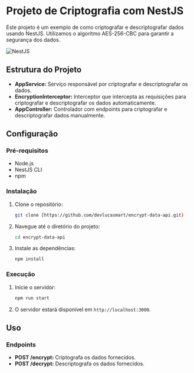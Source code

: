 # Projeto de Criptografia com NestJS

Este projeto é um exemplo de como criptografar e descriptografar dados usando NestJS. Utilizamos o algoritmo AES-256-CBC para garantir a segurança dos dados.

![NestJS](https://nestjs.com/img/logo-small.svg)

## Estrutura do Projeto

- **AppService:** Serviço responsável por criptografar e descriptografar os dados.
- **EncryptionInterceptor:** Interceptor que intercepta as requisições para criptografar e descriptografar os dados automaticamente.
- **AppController:** Controlador com endpoints para criptografar e descriptografar dados manualmente.

## Configuração

### Pré-requisitos

- Node.js
- NestJS CLI
- npm

### Instalação

1. Clone o repositório:
    ```bash
    git clone [https://github.com/devlucasmart/encrypt-data-api.git)
    ```
2. Navegue até o diretório do projeto:
    ```bash
    cd encrypt-data-api
    ```
3. Instale as dependências:
    ```bash
    npm install
    ```

### Execução

1. Inicie o servidor:
    ```bash
    npm run start
    ```
2. O servidor estará disponível em `http://localhost:3000`.

## Uso

### Endpoints

- **POST /encrypt:** Criptografa os dados fornecidos.
- **POST /decrypt:** Descriptografa os dados fornecidos.

